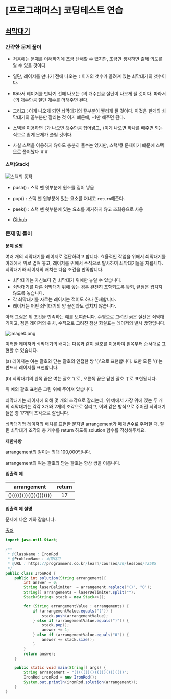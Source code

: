 # [프로그래머스] 코딩테스트 연습

## [쇠막대기](https://programmers.co.kr/learn/courses/30/lessons/42585)

### 간략한 문제 풀이

- 처음에는 문제를 이해하기에 조금 난해할 수 있지만, 조금만 생각하면 출제 의도를 알 수 있을 것이다.

- 일단, 레이저를 만나기 전에 나오는 `(` 이거의 갯수가 올려져 있는 쇠막대기의 갯수이다.

- 따라서 레이저를 만나기 전에 나오는 `(`의 개수만큼 절단이 나오게 될 것이다. 따라서 `(`의 개수만큼 절단 개수를 더해주면 된다.

- 그리고 `)`이게 나오게 되면 쇠막대기의 끝부분이 짤리게 될 것이다. 이것은 한개의 쇠막대기의 끝부분만 잘리는 것 이기 떄문에, +1만 해주면 된다.

- 스택을 이용하면 `(`가 나오면 갯수만큼 집어넣고, `)`이게 나오면 하나를 빼주면 되는 식으로 쉽게 문제가 풀릴 것이다.

- 사실 스택을 이용하지 않아도 충분히 풀수는 있지만, 스택/큐 문제이기 떄문에 스택으로 풀어봤다 ㅎㅎ

#### 스택(Stack)

![스택의 동작](https://img1.daumcdn.net/thumb/R1280x0/?scode=mtistory2&fname=http%3A%2F%2Fcfile25.uf.tistory.com%2Fimage%2F253AA138564FC930108483)
- push() : 스택 맨 윗부분에 원소를 집어 넣음
- pop() : 스택 맨 윗부분에 있는 요소를 꺼내고 `return`해준다.
- peek() : 스택 맨 윗부분에 있는 요소를 제거하지 않고 조회용으로 사용

- [Github](https://github.com/ksy90101/ProgrammosCodingTest/blob/master/src/Level02/IronRod.java)

### 문제 및 풀이

**문제 설명**

여러 개의 쇠막대기를 레이저로 절단하려고 합니다. 효율적인 작업을 위해서 쇠막대기를 아래에서 위로 겹쳐 놓고, 레이저를 위에서 수직으로 발사하여 쇠막대기들을 자릅니다. 쇠막대기와 레이저의 배치는 다음 조건을 만족합니다.

- 쇠막대기는 자신보다 긴 쇠막대기 위에만 놓일 수 있습니다.
- 쇠막대기를 다른 쇠막대기 위에 놓는 경우 완전히 포함되도록 놓되, 끝점은 겹치지 않도록 놓습니다.
- 각 쇠막대기를 자르는 레이저는 적어도 하나 존재합니다.
- 레이저는 어떤 쇠막대기의 양 끝점과도 겹치지 않습니다.

아래 그림은 위 조건을 만족하는 예를 보여줍니다. 수평으로 그려진 굵은 실선은 쇠막대기이고, 점은 레이저의 위치, 수직으로 그려진 점선 화살표는 레이저의 발사 방향입니다.

![image0.png](https://grepp-programmers.s3.amazonaws.com/files/ybm/dbd166625b/d3ae656b-bb7b-421c-9f74-fa9ea800b860.png)

이러한 레이저와 쇠막대기의 배치는 다음과 같이 괄호를 이용하여 왼쪽부터 순서대로 표현할 수 있습니다.

(a) 레이저는 여는 괄호와 닫는 괄호의 인접한 쌍 '()'으로 표현합니다. 또한 모든 '()'는 반드시 레이저를 표현합니다.

(b) 쇠막대기의 왼쪽 끝은 여는 괄호 '('로, 오른쪽 끝은 닫힌 괄호 ')'로 표현됩니다.

위 예의 괄호 표현은 그림 위에 주어져 있습니다.

쇠막대기는 레이저에 의해 몇 개의 조각으로 잘리는데, 위 예에서 가장 위에 있는 두 개의 쇠막대기는 각각 3개와 2개의 조각으로 잘리고, 이와 같은 방식으로 주어진 쇠막대기들은 총 17개의 조각으로 잘립니다.

쇠막대기와 레이저의 배치를 표현한 문자열 arrangement가 매개변수로 주어질 때, 잘린 쇠막대기 조각의 총 개수를 return 하도록 solution 함수를 작성해주세요.

**제한사항**

arrangement의 길이는 최대 100,000입니다.

arrangement의 여는 괄호와 닫는 괄호는 항상 쌍을 이룹니다.

**입출력 예**

| arrangement | return |
| :---: | :---: | 
| ()(((()())(())()))(()) | 17 |

**입출력 예 설명**

문제에 나온 예와 같습니다.

[출처](https://www.digitalculture.or.kr/koi/selectOlymPiadDissentList.do)

````java
import java.util.Stack;

/**
 * @ClassName : IronRod
 * @ProblemName : 쇠막대기
 * @URL : https://programmers.co.kr/learn/courses/30/lessons/42585
 */
public class IronRod {
    public int solution(String arrangement){
        int answer = 0;
        String laserDelimiter  = arrangement.replace("()", "0");
        String[] arrangements = laserDelimiter.split("");
        Stack<String> stack = new Stack<>();

        for (String arrangementValue : arrangements) {
            if (arrangementValue.equals("(")) {
                stack.push(arrangementValue);
            } else if (arrangementValue.equals(")")) {
                stack.pop();
                answer += 1;
            } else if (arrangementValue.equals("0")) {
                answer += stack.size();
            }
        }
        return answer;
    }

    public static void main(String[] args) {
        String arrangement = "()(((()())(())()))(())";
        IronRod ironRod = new IronRod();
        System.out.println(ironRod.solution(arrangement));
    }
}
````